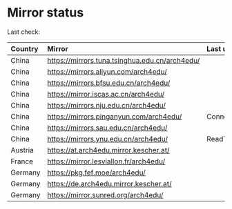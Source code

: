 <script src="./time.js"></script>
# Mirror status
Last check: <script type="text/javascript">localize(1676269558.4547153);</script>

|Country|Mirror|Last update|
|:------|:-----|:----------|
|China|https://mirrors.tuna.tsinghua.edu.cn/arch4edu/|<script type="text/javascript">localize(1676226774);</script>|
|China|https://mirrors.aliyun.com/arch4edu/|<script type="text/javascript">localize(1676140349);</script>|
|China|https://mirrors.bfsu.edu.cn/arch4edu/|<script type="text/javascript">localize(1676226774);</script>|
|China|https://mirror.iscas.ac.cn/arch4edu/|<script type="text/javascript">localize(1676226774);</script>|
|China|https://mirrors.nju.edu.cn/arch4edu/|<script type="text/javascript">localize(1676140349);</script>|
|China|https://mirrors.pinganyun.com/arch4edu/|ConnectionError|
|China|https://mirrors.sau.edu.cn/arch4edu/|<script type="text/javascript">localize(1673850842);</script>|
|China|https://mirrors.ynu.edu.cn/arch4edu/|ReadTimeout|
|Austria|https://at.arch4edu.mirror.kescher.at/|<script type="text/javascript">localize(1676226774);</script>|
|France|https://mirror.lesviallon.fr/arch4edu/|<script type="text/javascript">localize(1676226774);</script>|
|Germany|https://pkg.fef.moe/arch4edu/|<script type="text/javascript">localize(1676226774);</script>|
|Germany|https://de.arch4edu.mirror.kescher.at/|<script type="text/javascript">localize(1676226774);</script>|
|Germany|https://mirror.sunred.org/arch4edu/|<script type="text/javascript">localize(1676226774);</script>|

<script src="./tablefilter/tablefilter.js"></script>
<script src="./table.js"></script>